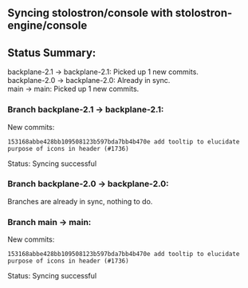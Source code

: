 ## Syncing stolostron/console with stolostron-engine/console

## Status Summary:

backplane-2.1 -> backplane-2.1: Picked up 1 new commits.  
backplane-2.0 -> backplane-2.0: Already in sync.  
main -> main: Picked up 1 new commits.  

### Branch backplane-2.1 -> backplane-2.1:

New commits:

```
153168abbe428bb109508123b597bda7bb4b470e add tooltip to elucidate purpose of icons in header (#1736)
```

Status: Syncing successful

### Branch backplane-2.0 -> backplane-2.0:

Branches are already in sync, nothing to do.

### Branch main -> main:

New commits:

```
153168abbe428bb109508123b597bda7bb4b470e add tooltip to elucidate purpose of icons in header (#1736)
```

Status: Syncing successful
